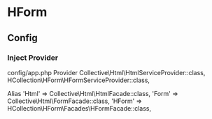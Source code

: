 # HForm

## Config
### Inject Provider
config/app.php
Provider
Collective\Html\HtmlServiceProvider::class,
HCollection\HForm\HFormServiceProvider::class,

Alias
'Html' => Collective\Html\HtmlFacade::class,
 'Form' => Collective\Html\FormFacade::class,
'HForm' => HCollection\HForm\Facades\HFormFacade::class,
